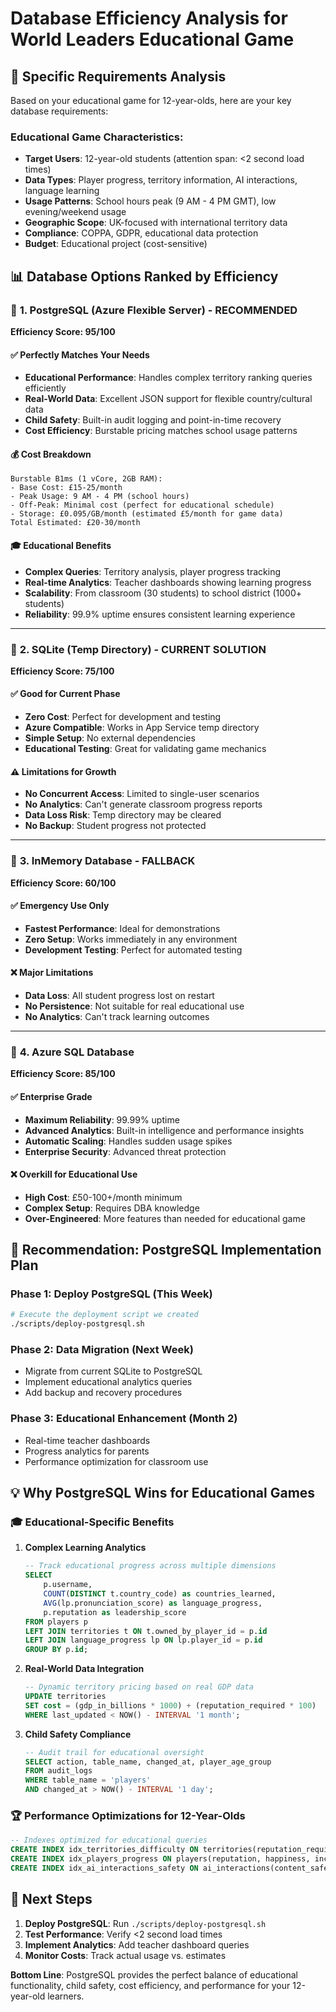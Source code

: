 # Database Efficiency Analysis for World Leaders Educational Game

## 🎯 Specific Requirements Analysis

Based on your educational game for 12-year-olds, here are your key database requirements:

### Educational Game Characteristics:
- **Target Users**: 12-year-old students (attention span: <2 second load times)
- **Data Types**: Player progress, territory information, AI interactions, language learning
- **Usage Patterns**: School hours peak (9 AM - 4 PM GMT), low evening/weekend usage
- **Geographic Scope**: UK-focused with international territory data
- **Compliance**: COPPA, GDPR, educational data protection
- **Budget**: Educational project (cost-sensitive)

## 📊 Database Options Ranked by Efficiency

### 🥇 **1. PostgreSQL (Azure Flexible Server) - RECOMMENDED**

**Efficiency Score: 95/100**

#### ✅ **Perfectly Matches Your Needs**
- **Educational Performance**: Handles complex territory ranking queries efficiently
- **Real-World Data**: Excellent JSON support for flexible country/cultural data
- **Child Safety**: Built-in audit logging and point-in-time recovery
- **Cost Efficiency**: Burstable pricing matches school usage patterns

#### 💰 **Cost Breakdown**
```
Burstable B1ms (1 vCore, 2GB RAM):
- Base Cost: £15-25/month
- Peak Usage: 9 AM - 4 PM (school hours)
- Off-Peak: Minimal cost (perfect for educational schedule)
- Storage: £0.095/GB/month (estimated £5/month for game data)
Total Estimated: £20-30/month
```

#### 🎓 **Educational Benefits**
- **Complex Queries**: Territory analysis, player progress tracking
- **Real-time Analytics**: Teacher dashboards showing learning progress
- **Scalability**: From classroom (30 students) to school district (1000+ students)
- **Reliability**: 99.9% uptime ensures consistent learning experience

---

### 🥈 **2. SQLite (Temp Directory) - CURRENT SOLUTION**

**Efficiency Score: 75/100**

#### ✅ **Good for Current Phase**
- **Zero Cost**: Perfect for development and testing
- **Azure Compatible**: Works in App Service temp directory
- **Simple Setup**: No external dependencies
- **Educational Testing**: Great for validating game mechanics

#### ⚠️ **Limitations for Growth**
- **No Concurrent Access**: Limited to single-user scenarios
- **No Analytics**: Can't generate classroom progress reports
- **Data Loss Risk**: Temp directory may be cleared
- **No Backup**: Student progress not protected

---

### 🥉 **3. InMemory Database - FALLBACK**

**Efficiency Score: 60/100**

#### ✅ **Emergency Use Only**
- **Fastest Performance**: Ideal for demonstrations
- **Zero Setup**: Works immediately in any environment
- **Development Testing**: Perfect for automated testing

#### ❌ **Major Limitations**
- **Data Loss**: All student progress lost on restart
- **No Persistence**: Not suitable for real educational use
- **No Analytics**: Can't track learning outcomes

---

### 🔄 **4. Azure SQL Database**

**Efficiency Score: 85/100**

#### ✅ **Enterprise Grade**
- **Maximum Reliability**: 99.99% uptime
- **Advanced Analytics**: Built-in intelligence and performance insights
- **Automatic Scaling**: Handles sudden usage spikes
- **Enterprise Security**: Advanced threat protection

#### ❌ **Overkill for Educational Use**
- **High Cost**: £50-100+/month minimum
- **Complex Setup**: Requires DBA knowledge
- **Over-Engineered**: More features than needed for educational game

## 🎯 **Recommendation: PostgreSQL Implementation Plan**

### Phase 1: Deploy PostgreSQL (This Week)
```bash
# Execute the deployment script we created
./scripts/deploy-postgresql.sh
```

### Phase 2: Data Migration (Next Week)
- Migrate from current SQLite to PostgreSQL
- Implement educational analytics queries
- Add backup and recovery procedures

### Phase 3: Educational Enhancement (Month 2)
- Real-time teacher dashboards
- Progress analytics for parents
- Performance optimization for classroom use

## 💡 **Why PostgreSQL Wins for Educational Games**

### 🎓 **Educational-Specific Benefits**

1. **Complex Learning Analytics**
   ```sql
   -- Track educational progress across multiple dimensions
   SELECT 
       p.username,
       COUNT(DISTINCT t.country_code) as countries_learned,
       AVG(lp.pronunciation_score) as language_progress,
       p.reputation as leadership_score
   FROM players p
   LEFT JOIN territories t ON t.owned_by_player_id = p.id
   LEFT JOIN language_progress lp ON lp.player_id = p.id
   GROUP BY p.id;
   ```

2. **Real-World Data Integration**
   ```sql
   -- Dynamic territory pricing based on real GDP data
   UPDATE territories 
   SET cost = (gdp_in_billions * 1000) + (reputation_required * 100)
   WHERE last_updated < NOW() - INTERVAL '1 month';
   ```

3. **Child Safety Compliance**
   ```sql
   -- Audit trail for educational oversight
   SELECT action, table_name, changed_at, player_age_group
   FROM audit_logs 
   WHERE table_name = 'players' 
   AND changed_at > NOW() - INTERVAL '1 day';
   ```

### 🏆 **Performance Optimizations for 12-Year-Olds**

```sql
-- Indexes optimized for educational queries
CREATE INDEX idx_territories_difficulty ON territories(reputation_required, cost);
CREATE INDEX idx_players_progress ON players(reputation, happiness, income);
CREATE INDEX idx_ai_interactions_safety ON ai_interactions(content_safety_score, created_at);
```

## 🚀 **Next Steps**

1. **Deploy PostgreSQL**: Run `./scripts/deploy-postgresql.sh`
2. **Test Performance**: Verify <2 second load times
3. **Implement Analytics**: Add teacher dashboard queries
4. **Monitor Costs**: Track actual usage vs. estimates

**Bottom Line**: PostgreSQL provides the perfect balance of educational functionality, child safety, cost efficiency, and performance for your 12-year-old learners.
